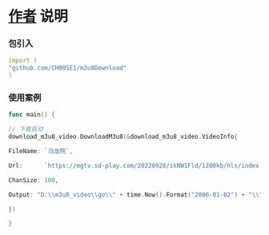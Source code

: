 # [作者](https://github.com/CH00SE1/)  说明

### 包引入

```yaml
import (
"github.com/CH00SE1/m3u8Download"
)
```

### 使用案例

```go
func main() {

// 下载启动
download_m3u8_video.DownloadM3u8(&download_m3u8_video.VideoInfo{

FileName: `乌龙院`,

Url:      `https://mgtv.sd-play.com/20220928/ikNW1Fld/1200kb/hls/index.m3u8`,

ChanSize: 100,

Output: "D:\\m3u8_video\\go\\" + time.Now().Format("2006-01-02") + "\\",

})

}

```